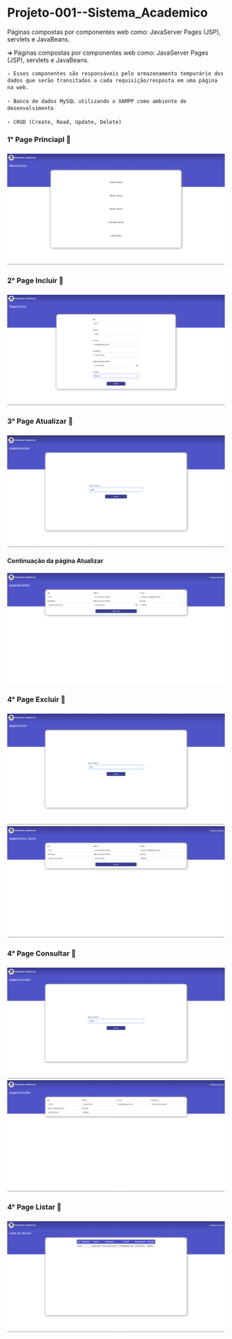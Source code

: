# Projeto-001--Sistema_Academico



Páginas compostas por componentes web como: JavaServer Pages (JSP), servlets e JavaBeans.


➜ Páginas compostas por componentes web como: JavaServer Pages (JSP), servlets e JavaBeans.

    › Esses componentes são responsáveis pelo armazenamento temporário dos dados que serão transitados a cada requisição/resposta em uma página na web.

    › Banco de dados MySQL utilizando o XAMPP como ambiente de desenvolvimento
    
    › CRUD (Create, Read, Update, Delete)

<h3>1° Page Princiapl 📸<h3>
<img src="/imagens/1- page.png" alt="pagina inicial">

<!--------------------------------------------------->

<h3>2° Page Incluir 📸<h3>
<img src="imagens/2- page.png" alt="pagina incluir">

<!--------------------------------------------------->

<h3>3° Page Atualizar 📸<h3>
<img src="imagens/3 - page.png" alt="pagina incluir">

<h4>Continuação da página Atualizar<h4>
<img src="imagens/4 - page.png" alt="pagina incluir">

<!--------------------------------------------------->

<h3>4° Page Excluir 📸<h3>
<img src="imagens/5 - page.png" alt="pagina Excluir">
<img src="imagens/6 - page.png" alt="pagina Excluir">

<!--------------------------------------------------->

<h3>4° Page Consultar 📸<h3>
<img src="imagens/7 - page.png" alt="pagina consultar">
<img src="imagens/8 - page.png" alt="pagina consultar">

<!--------------------------------------------------->

<h3>4° Page Listar 📸<h3>
<img src="imagens/9 - page.png" alt="pagina Listar">